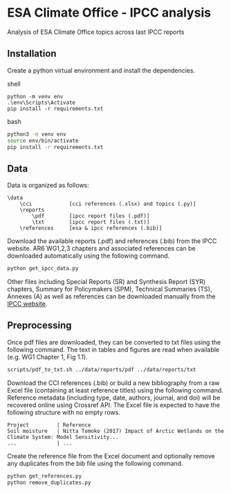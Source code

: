 # ESA Climate Office - IPCC analysis
Analysis of ESA Climate Office topics across last IPCC reports

## Installation

Create a python virtual environment and install the dependencies.

shell

```shell
python -m venv env
.\env\Scripts\Activate
pip install -r requirements.txt
```

bash

```bash
python3 -m venv env
source env/bin/activate
pip install -r requirements.txt
```

## Data

Data is organized as follows:

```
\data
    \cci            [cci references (.xlsx) and topics (.py)]
    \reports
        \pdf        [ipcc report files (.pdf)]
        \txt        [ipcc report files (.txt)]
    \references     [esa & ipcc references (.bib)]
```

Download the available reports (.pdf) and references (.bib) from the IPCC website.
AR6 WG1,2,3 chapters and associated references can be downloaded automatically using the following command.

```python
python get_ipcc_data.py
```

Other files including Special Reports (SR) and Synthesis Report (SYR) chapters, Summary for Policymakers (SPM), Technical Summaries (TS), Annexes (A) as well as references can be downloaded manually from the [IPCC website](https://www.ipcc.ch).

## Preprocessing

Once pdf files are downloaded, they can be converted to txt files using the following command. The text in tables and figures are read when available (e.g. WG1 Chapter 1, Fig 1.1).

```bash
scripts/pdf_to_txt.sh ../data/reports/pdf ../data/reports/txt
```

Download the CCI references (.bib) or build a new bibliography from a raw Excel file (containing at least reference titles) using the following command. Reference metadata (including type, date, authors, journal, and doi) will be recovered online using Crossref API. The Excel file is expected to have the following structure with no empty rows.

```
Project         | Reference
Soil moisture   | Nitta Tomoko (2017) Impact of Arctic Wetlands on the Climate System: Model Sensitivity...
...             | ...
```

Create the reference file from the Excel document and optionally remove any duplicates from the bib file using the following command.

```python
python get_references.py
python remove_duplicates.py
```